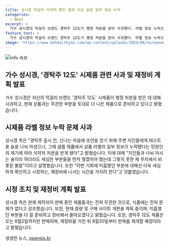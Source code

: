 ```yaml
---
title: 성시경 막걸리 식약처 확인 결과 이상 없음 일부 정보 누락
categories:
  - News
excerpt: >
  가수 성시경의 막걸리 브랜드 경탁주 12도가 행정 처분을 받아 사과했다. 라벨 정보 누락으로 인한 문제를 인정하며, 세부사항을 보완하고 판매를 중지한 뒤 8월20일 재개할 계획이다. 경코리아는 이에 대해 죄송한 마음을 표하고, 재정비를 거쳐 다시 판매할 예정이라고 전했다. 해당 제품은 오는 8월2일까지만 판매하고, 이후 재정비 후 8월20일부터 다시 판매될 예정이다.
feature_text: >
  가수 성시경의 막걸리 브랜드 경탁주 12도가 행정 처분을 받아 사과했다. 라벨 정보 누락으로 인한 문제를 인정하며, 세부사항을 보완하고 판매를 중지한 뒤 8월20일 재개할 계획이다. 경코리아는 이에 대해 죄송한 마음을 표하고, 재정비를 거쳐 다시 판매할 예정이라고 전했다. 해당 제품은 오는 8월2일까지만 판매하고, 이후 재정비 후 8월20일부터 다시 판매될 예정이다.
image: 'https://www.behealthy4u.com/wp-content/uploads/2024/06/koreanews.jpg'
---
```


<p><img src="https://www.behealthy4u.com/wp-content/uploads/2024/06/koreanews.jpg" alt="info 속보" /></p>

<h2 data-ke-size="size26">가수 성시경, '경탁주 12도' 시제품 관련 사과 및 재정비 계획 발표</h2>

<p data-ke-size="size16">가수 성시경은 자신의 막걸리 브랜드 '경탁주 12도' 시제품이 행정 처분을 받은 데 대해 사과하고, 현재 상품과는 무관한 부분을 토대로 더 나은 제품으로 준비하고 있다고 밝혔습니다.</p>

<h2 data-ke-size="size24">시제품 라벨 정보 누락 문제 사과</h2>

<p data-ke-size="size16">성시경 측은 "경탁주 출시 전, 신나는 마음에 조언을 얻기 위해 주변 지인들에게 테스트용 술을 나눠 마셨으나, 그때 샘플 제품에서 상품 라벨의 일부 정보가 누락됐다는 민원인의 제기에 따라 식약처 처분을 받게 됐다"고 밝혔습니다. 이에 대해 "지인들과 나눠 마시는 술이라 하더라도 세심한 부분들을 먼저 챙겼어야 했는데 그렇지 못한 제 무지에서 비롯된 불찰"이라고 설명했습니다. 또한 "이번 기회에 미흡했던 부분에 대해선 더욱 세심하게 확인하고 시정하는, 재정비에 나서는 시간을 가지려 한다"고 덧붙였습니다.</p>

<h2 data-ke-size="size24">시정 조치 및 재정비 계획 발표</h2>

<p data-ke-size="size16">성시경 측은 현재 제작되어 판매 중인 제품들과는 전혀 무관한 것으로, 식품에는 전혀 문제가 없다고 강조했습니다. 또한, 현재 증량 및 구매 사이트 개편을 계획 중이며, 미흡했던 부분을 더 잘 준비하고 정비해서 돌아오겠다고 밝혔습니다. 또한, 경탁주 12도 제품은 오는 8월2일까지만 판매되며, 재정비를 거친 뒤 8월20일부터 판매를 재개할 예정이라고 밝혔습니다.</p>
생생한 뉴스, <a href="https://opensis.kr" rel="dofollow">opensis.kr</a>


